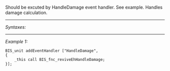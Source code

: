 Should be excuted by HandleDamage event handler. See example. Handles damage calculation.


---
*Syntaxes:*



---
*Example 1:*

```sqf
BIS_unit addEventHandler ["HandleDamage", 
{
	_this call BIS_fnc_reviveEhHandleDamage;
}];
```